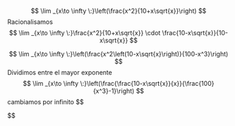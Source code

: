 
$$
\lim _{x\to \infty \:}\left(\frac{x^2}{10+x\sqrt{x}}\right)
$$
Racionalisamos
$$
\lim _{x\to \infty \:}\frac{x^2}{10+x\sqrt{x}} \cdot \frac{10-x\sqrt{x}}{10-x\sqrt{x}}
$$

$$
\lim _{x\to \infty \:}\left(\frac{x^2\left(10-x\sqrt{x}\right)}{100-x^3}\right)
$$
Dividimos entre el mayor exponente
$$
\lim _{x\to \infty \:}\left(\frac{\frac{10-x\sqrt{x}}{x}}{\frac{100}{x^3}-1}\right)
$$
cambiamos por infinito
$$

$$
<!--stackedit_data:
eyJoaXN0b3J5IjpbLTE4NDcxNzUyNDBdfQ==
-->
